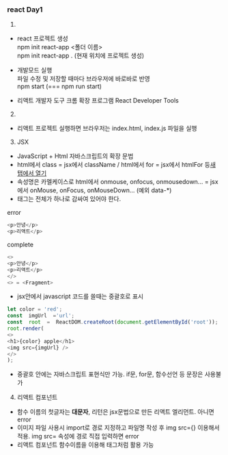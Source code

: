 ### react Day1
1.
- react 프로젝트 생성  
npm init react-app <폴더 이름>       
npm init react-app . (현재 위치에 프로젝트 생성)   

- 개발모드 실행  
파일 수정 및 저장할 때마다 브라우저에 바로바로 반영   
npm start (=== npm run start)  

- 리액트 개발자 도구
크롬 확장 프로그램 React Developer Tools

2. 
- 리액트 프로젝트 실행하면 브라우저는 index.html, index.js 파일을 실행

3. JSX
- JavaScript + Html 자바스크립트의 확장 문법
- html에서 class = jsx에서 className / html에서 for = jsx에서 htmlFor 등<a href="https://ko.reactjs.org/docs/dom-elements.html#differences-in-attributes" target="_blank">새 탭에서 열기</a>
- 속성명은 카멜케이스로
html에서 onmouse, onfocus, onmousedown... = jsx에서 onMouse, onFocus, onMouseDown... (예외 data-*)
- 태그는 전체가 하나로 감싸여 있어야 한다.   

error
~~~javascript 
<p>안녕</p>
<p>리액트</p>
~~~

complete
~~~javascript 
<>
<p>안녕</p>
<p>리액트</p>
</>
<> = <Fragment>
~~~
- jsx안에서 javascript 코드를 쓸때는 중괄호로 표시
~~~javascript 
let color = 'red';
const  imgUrl  ='url';
const  root  =  ReactDOM.createRoot(document.getElementById('root'));
root.render(
<>
<h1>{color} apple</h1>
<img src={imgUrl} />
</>
);
~~~
- 중괄호 안에는 자바스크립트 표현식만 가능.
 if문, for문, 함수선언 등 문장은 사용불가
4. 리액트 컴포넌트
- 함수 이름의 첫글자는 **대문자**, 리턴은  jsx문법으로 만든 리액트 엘리먼트. 아니면 error
- 이미지 파일 사용시 import로 경로 지정하고 파일명 작성 후 img src={} 이용해서 적용. img src= 속성에 경로 직접 입력하면  error
- 리액트 컴포넌트 함수이름을 이용해 태그처럼 활용 가능